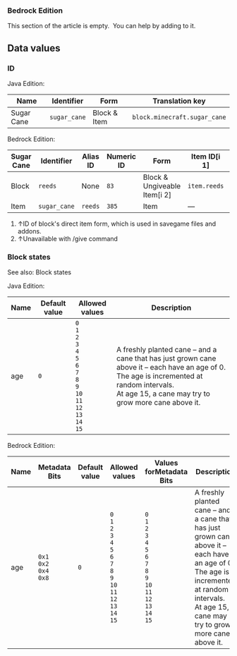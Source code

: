 ### Bedrock Edition

  

This section of the article is empty. 
You can help by adding to it.


## Data values
### ID
Java Edition:

| Name       | Identifier   | Form         | Translation key              |
|------------|--------------|--------------|------------------------------|
| Sugar Cane | `sugar_cane` | Block & Item | `block.minecraft.sugar_cane` |

Bedrock Edition:

| Sugar Cane | Identifier   | Alias ID | Numeric ID | Form                         | Item ID[i 1] | Translation key   |
|------------|--------------|----------|------------|------------------------------|--------------|-------------------|
| Block      | `reeds`      | None     | `83`       | Block & Ungiveable Item[i 2] | `item.reeds` | `tile.reeds.name` |
| Item       | `sugar_cane` | `reeds`  | `385`      | Item                         | —            | `item.reeds.name` |

1. ↑ID of block's direct item form, which is used in savegame files and addons.
2. ↑Unavailable with /give command

### Block states
See also: Block states

Java Edition:

| Name | Default value | Allowed values                                                                                                                    | Description                                                                                                                                                                                              |
|------|---------------|-----------------------------------------------------------------------------------------------------------------------------------|----------------------------------------------------------------------------------------------------------------------------------------------------------------------------------------------------------|
| age  | `0`           | `0`<br/>`1`<br/>`2`<br/>`3`<br/>`4`<br/>`5`<br/>`6`<br/>`7`<br/>`8`<br/>`9`<br/>`10`<br/>`11`<br/>`12`<br/>`13`<br/>`14`<br/>`15` | A freshly planted cane – and a cane that has just grown cane above it – each have an age of 0.<br/>The age is incremented at random intervals.<br/>At age 15, a cane may try to grow more cane above it. |

Bedrock Edition:

| Name | Metadata Bits                       | Default value | Allowed values                                                                                                                    | Values forMetadata Bits                                                                                                           | Description                                                                                                                                                                                              |
|------|-------------------------------------|---------------|-----------------------------------------------------------------------------------------------------------------------------------|-----------------------------------------------------------------------------------------------------------------------------------|----------------------------------------------------------------------------------------------------------------------------------------------------------------------------------------------------------|
| age  | `0x1`<br/>`0x2`<br/>`0x4`<br/>`0x8` | `0`           | `0`<br/>`1`<br/>`2`<br/>`3`<br/>`4`<br/>`5`<br/>`6`<br/>`7`<br/>`8`<br/>`9`<br/>`10`<br/>`11`<br/>`12`<br/>`13`<br/>`14`<br/>`15` | `0`<br/>`1`<br/>`2`<br/>`3`<br/>`4`<br/>`5`<br/>`6`<br/>`7`<br/>`8`<br/>`9`<br/>`10`<br/>`11`<br/>`12`<br/>`13`<br/>`14`<br/>`15` | A freshly planted cane – and a cane that has just grown cane above it – each have an age of 0.<br/>The age is incremented at random intervals.<br/>At age 15, a cane may try to grow more cane above it. |




